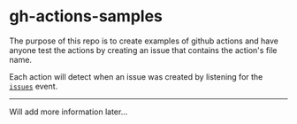 # gh-actions-samples

The purpose of this repo is to create examples of github actions and have anyone test the actions by creating an issue that contains the action's file name.

Each action will detect when an issue was created by listening for the [`issues`](https://help.github.com/en/actions/automating-your-workflow-with-github-actions/events-that-trigger-workflows#issues-event-issues) event.

---

Will add more information later...
